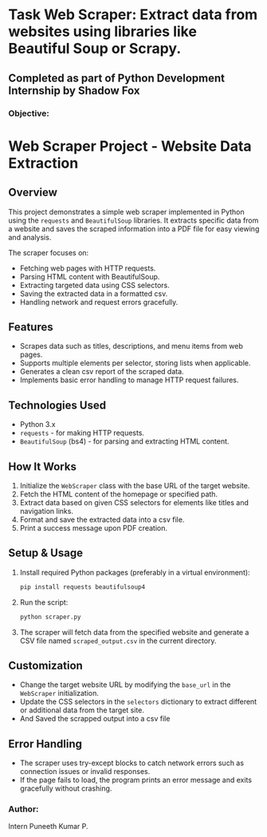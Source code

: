 # Task Web Scraper: Extract data from websites using libraries like Beautiful Soup or Scrapy. 

## Completed as part of Python Development Internship by Shadow Fox

### Objective:

# Web Scraper Project - Website Data Extraction

## Overview

This project demonstrates a simple web scraper implemented in Python using the `requests` and `BeautifulSoup` libraries. It extracts specific data from a website and saves the scraped information into a PDF file for easy viewing and analysis.

The scraper focuses on:

- Fetching web pages with HTTP requests.
- Parsing HTML content with BeautifulSoup.
- Extracting targeted data using CSS selectors.
- Saving the extracted data in a formatted csv.
- Handling network and request errors gracefully.

## Features

- Scrapes data such as titles, descriptions, and menu items from web pages.
- Supports multiple elements per selector, storing lists when applicable.
- Generates a clean csv report of the scraped data.
- Implements basic error handling to manage HTTP request failures.

## Technologies Used

- Python 3.x
- `requests` - for making HTTP requests.
- `BeautifulSoup` (bs4) - for parsing and extracting HTML content.


## How It Works

1. Initialize the `WebScraper` class with the base URL of the target website.
2. Fetch the HTML content of the homepage or specified path.
3. Extract data based on given CSS selectors for elements like titles and navigation links.
4. Format and save the extracted data into a csv file.
5. Print a success message upon PDF creation.

## Setup & Usage

1. Install required Python packages (preferably in a virtual environment):

   ```bash
   pip install requests beautifulsoup4 
   ```

2. Run the script:

   ```bash
   python scraper.py
   ```

3. The scraper will fetch data from the specified website and generate a CSV file  named `scraped_output.csv` in the current directory.

## Customization

- Change the target website URL by modifying the `base_url` in the `WebScraper` initialization.
- Update the CSS selectors in the `selectors` dictionary to extract different or additional data from the target site.
- And Saved the scrapped output into a csv file

## Error Handling

- The scraper uses try-except blocks to catch network errors such as connection issues or invalid responses.
- If the page fails to load, the program prints an error message and exits gracefully without crashing.

### Author:
Intern Puneeth Kumar P.
